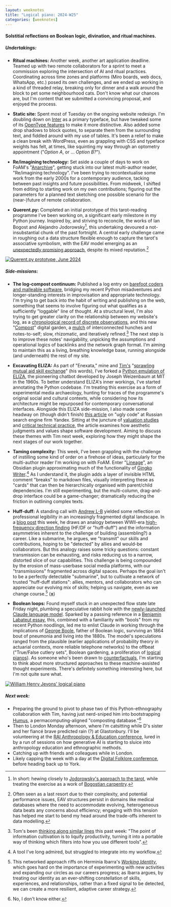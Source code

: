 ```yaml
---
layout: weeknotes  
title: "Logical piano: 2024-W25"
categories: [weeknotes]
---
```


#### Solstitial reflections on Boolean logic, divination, and ritual machines.

##### **Undertakings:**

- **Ritual machines:** Another week, another art application deadline. Teamed up with two remote collaborators for a sprint to meet a commission exploring the intersection of AI and ritual practices. Coordinating across time zones and platforms (Miro boards, web docs, WhatsApp, etc.) posed its own challenges, and we ended up working in a kind of threaded relay, breaking only for dinner and a walk around the block to pet some neighbourhood cats. Don't know what our chances are, but I'm content that we submitted a convincing proposal, and enjoyed the process.

- **Static site:** Spent most of Tuesday on the ongoing website redesign. I'm doubling down on [Inter](https://rsms.me/inter/) as a primary typeface, but have tweaked some of its [OpenType features](https://en.wikipedia.org/wiki/List_of_typographic_features#OpenType_typographic_features) to make it more distinctive. Also added some drop shadows to block quotes, to separate them from the surrounding text, and fiddled around with my use of tables. It's been a relief to make a clean break with WordPress, even as grappling with CSS and typeface weights has felt, at times, like squinting my way through an optometry appointment ("_Option A_, or … _Option B?_").

- **Re/imagining technology:** Set aside a couple of days to work on FoAM's "[Anarchive](https://fo.am/activities/anarchive/)", getting stuck into our latest multi-author reader, "Re/imagining technology". I've been trying to recontextualise some work from the early 2000s for a contemporary audience, tacking between past insights and future possibilities. From midweek, I shifted from editing to starting work on my own contributions; figuring out the parameters for a planned text sketching one possible scenario for the (near-)future of remote collaboration.

- **Querent.py:** Completed an initial prototype of this tarot-reading programme I've been working on, a significant early milestone in my Python journey. Inspired by, and striving to reconcile, the works of Ian Bogost and Alejandro Jodorowsky[^1], this undertaking devoured a not-insubstantial chunk of the past fortnight. A central early challenge came in roughing out a data structure flexible enough to capture the tarot's associative symbolism, with the EAV model emerging as an [unexpectedly promising approach](https://github.com/timcowlishaw/enxaneta/blob/main/documentation/working_notes/02_eav-data-model.md), despite its mixed reputation.[^2]

<a href="http://files.justinpickard.net/images/log/2024/06/querent-py-prototype.jpg"><img class="img-padded" src="http://files.justinpickard.net/images/log/2024/06/querent-py-prototype.jpg" alt="Querent.py prototype, June 2024"></a>

##### **Side-missions:**

- **The log-compost continuum:** Published a log entry on [barefoot coders and malleable software](https://justinpickard.net/log/2024/06/17/barefoot-and-malleable/), bridging my recent Python misadventures and longer-standing interests in improvisation and appropriate technology. I'm trying to get back into the habit of writing and publishing on the web, something that seems to involve figuring out what qualifies as a sufficiently "loggable" line of thought.
At a structural level, I'm also trying to get greater clarity on the relationship between my website's log, as a [chronological record of discrete observations](https://justinpickard.net/log/2023/04/20/binnacle/), and this new "[Compost](https://justinpickard.net/compost/)" digital garden, a [mulch](https://maggieappleton.com/garden-history) of interconnected hunches and notes-to-self; slow, rhizomatic, and iteratively refined.[^3] The next step is to improve these notes' navigability, unpicking the assumptions and operational logics of backlinks and the network graph format. I'm aiming to maintain this as a living, breathing knowledge base, running alongside (and underneath) the rest of my site.

- **Excavating ELIZA:** As part of "Enexata," mine and [Tim's](https://www.timcowlishaw.co.uk/) "[sprawling mutual aid skill exchange](https://github.com/timcowlishaw/enxaneta)" (his words), I've forked a [Python emulation of ELIZA](https://github.com/wadetb/eliza), the pioneering chatbot developed by Joseph Weizenbaum at MIT in the 1960s. To better understand ELIZA's inner workings, I've started annotating the Python codebase. I'm treating this exercise as a form of experimental media archaeology, hunting for traces of the programme's original social and cultural contexts, while considering how its architecture might be repurposed for contemporary conversational interfaces. Alongside this ELIZA side-mission, I also made some headway on (though didn't finish) [this article](https://doi.org/10.1177/01622439241245746) on "ugly code" at Russian search engine firm Yandex. Sitting at the juncture of [valuation studies](https://justinpickard.net/compost/valuation/) and [critical technical practice](https://justinpickard.net/compost/critical-technical-practice/), the article examines how aesthetic judgments and values shape software development. Aiming to discuss these themes with Tim next week, exploring how they might shape the next stages of our work together.

- **Taming complexity:** This week, I've been grappling with the challenge of instilling some kind of order on a firehose of ideas, particularly for the multi-author reader I'm working on with FoAM. Enter "[Lineage](https://github.com/ycnmhd/obsidian-lineage)", an Obsidian plugin approximating much of the functionality of [Gingko Writer](https://gingkowriter.com/).[^4] As I understand it, the plugin adds a layer of invisible HTML comment "breaks" to markdown files, visually interpreting these as "cards" that can then be hierarchically organised with parent/child dependencies. I'm still experimenting, but the multi-column, drag-and-drop interface could be a game-changer; dramatically reducing the friction in outlining complex texts.

- **Huff-duff:** A standing call with [Andrew L-B](https://andrewlb.com/) yielded some reflection on professional legibility in an increasingly fragmented digital landscape. In a [blog post](https://andrewlb.com/blog/legible-work) this week, he draws an analogy between WWII-era [high-frequency direction finding](https://en.wikipedia.org/wiki/High-frequency_direction_finding) (HF/DF or "huff-duff") and the information asymmetries inherent to the challenge of building (assembling?) a career. Like a submarine, he argues, we "transmit" our skills and contributions, hoping to be "detected" by allies and would-be collaborators. But this analogy raises some tricky questions: constant transmission can be exhausting, and risks reducing us to a narrow, distorted slice of our capabilities. This challenge is being compounded by the erosion of mass-userbase social media platforms, with our "transmissions" fragmented across digital spaces. Perhaps the goal isn't to be a perfectly detectable "submarine", but to cultivate a network of trusted "huff-duff stations": allies, mentors, and collaborators who can appreciate our evolving mix of skills; helping us navigate, even as we change course.[^5] ([※](https://mitpress.mit.edu/9780262581462/cognition-in-the-wild/))

- **Boolean loops:** Found myself stuck in an unexpected flow state late Friday night, plumbing a speculative rabbit hole with the [newly-launched Claude language model](https://www.anthropic.com/news/claude-3-5-sonnet). Sparked by a passing reference in a [Benjamin Labateut essay](https://harpers.org/archive/2024/07/the-gods-of-logic-benjamin-labatut-ai/), this, combined with a familiarity with "bools" from my recent Python noodlings, led me to enlist Claude in working through the implications of [George Boole](https://en.wikipedia.org/wiki/George_Boole), father of Boolean logic, surviving an 1864 bout of pneumonia and living into the 1880s. The model's speculations ranged from the plausible (earlier applications of probability theory in actuarial contexts, more reliable telephone networks) to the offbeat ("True/False cutlery sets", Boolean gardening, a proliferation of [logical pianos](https://computerhistory.org/blog/logical-piano-lessons/)). As someone who's been drawn to [counterfactuals](/compost/counterfactual-reasoning), I'm starting to think about more structured approaches to these machine-assisted thought experiments. There's definitely something interesting here, but I'm not quite sure what.

<a href="https://ieeexplore.ieee.org/document/801529"><img class="img-padded" src="http://files.justinpickard.net/images/log/2024/06/jevons-logical-machine.jpg" alt="William Henry Jevons' logical piano"></a>

##### **Next week:**

- Preparing the ground to pivot to phase two of this Python-ethnography collaboration with Tim, having just nerd-sniped him into bootstrapping [Humus](https://github.com/timcowlishaw/humus), a permacomputing-aligned "composting database."[^6]
- Then to London Monday afternoon, where I'm catsitting while D's sister and her fiancé brave predicted rain (?) at Glastonbury. I'll be volunteering at the [RAI Anthropology & Education conference](https://therai.org.uk/conferences/anthropology-and-education), lured in by a run of sessions on how generative AI is starting to sluice into anthropology education and ethnographic methods.
- Catching up with friends and colleagues while in London.
- Likely capping the week with a day at the [Digital Folklore conference](https://folklore-society.com/event/digital-folklore-conference/), before heading back up to York.

[^1]: In short: hewing closely to [Jodorowsky's approach to the tarot](https://purple.fr/magazine/fw-2009-issue-12/psychomagic-alejandro-jodorowsky/), while treating the exercise as a work of [Bogostian carpentry](https://justinpickard.net/compost/bogostian-carpentry/).
[^2]: Often seen as a last resort due to their complexity, and potential performance issues, EAV structures persist in domains like medical databases where the need to accommodate evolving, heterogeneous data beats any concerns about efficiency; engaging with this tension has helped me start to bend my head around the trade-offs inherent to data modelling.
[^3]: Tom's been [thinking along similar lines](https://tmsullivan.co.uk/information-cultivation-1-%E2%80%94-principles) this past week: "The point of information cultivation is to liquify productivity, turning it into a portable way of thinking which filters into how you use different tools".
[^4]: A tool I've long admired, but struggled to integrate into my workflow.
[^5]: This networked approach riffs on Herminia Ibarra's _[Working Identity](https://herminiaibarra.com/working-identity-book/)_, which goes hard on the importance of experimenting with new activities and expanding our circles as our careers progress; as Ibarra argues, by treating our identity as an ever-shifting constellation of skills, experiences, and relationships, rather than a fixed signal to be detected, we can create a more resilient, adaptive career strategy.
[^6]: No, I don't know either.
